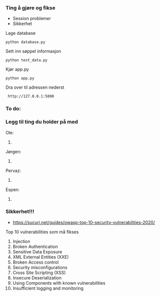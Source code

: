 ### Ting å gjøre og fikse
  * Session problemer
  * Sikkerhet


Lage database 
```
python database.py
```
Sett inn søppel informasjon
```
python test_data.py
```
Kjør app.py
```
python app.py
```
Dra over til adressen nederst

```
 http://127.0.0.1:5000
```

### To do:
### Legg til ting du holder på med
Ole:
    
1. 
  
Jørgen:

1. 

Pervaz:

1. 

Espen:

1. 





### Sikkerhet!!!
  * https://sucuri.net/guides/owasp-top-10-security-vulnerabilities-2020/

Top 10 vulnerabilities som må fikses

1. Injection
2. Broken Authentication
3. Sensitive Data Exposure
4. XML External Entities (XXE)
5. Broken Access control
6. Security misconfigurations
7. Cross Site Scripting (XSS)
8. Insecure Deserialization
9. Using Components with known vulnerabilities
10. Insufficient logging and monitoring
